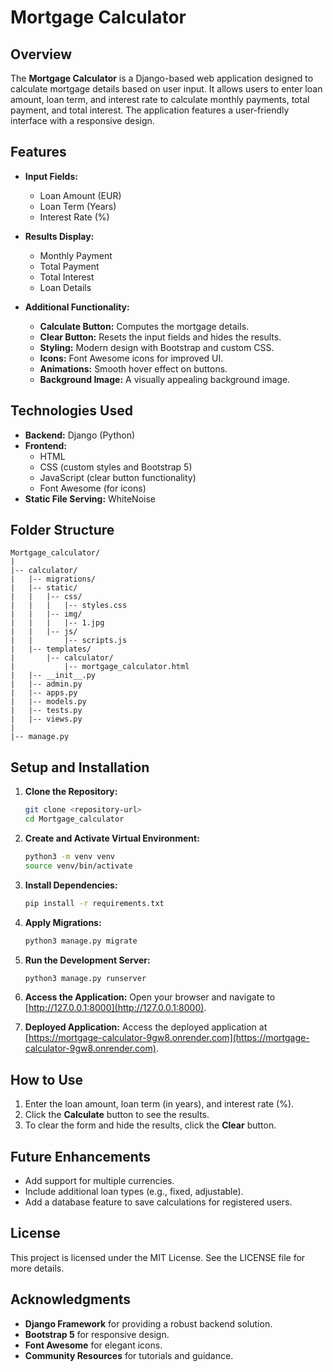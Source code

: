 # Mortgage Calculator

## Overview

The **Mortgage Calculator** is a Django-based web application designed to calculate mortgage details based on user input. It allows users to enter loan amount, loan term, and interest rate to calculate monthly payments, total payment, and total interest. The application features a user-friendly interface with a responsive design.

## Features

- **Input Fields:**
  - Loan Amount (EUR)
  - Loan Term (Years)
  - Interest Rate (%)

- **Results Display:**
  - Monthly Payment
  - Total Payment
  - Total Interest
  - Loan Details

- **Additional Functionality:**
  - **Calculate Button:** Computes the mortgage details.
  - **Clear Button:** Resets the input fields and hides the results.
  - **Styling:** Modern design with Bootstrap and custom CSS.
  - **Icons:** Font Awesome icons for improved UI.
  - **Animations:** Smooth hover effect on buttons.
  - **Background Image:** A visually appealing background image.

## Technologies Used

- **Backend:** Django (Python)
- **Frontend:**
  - HTML
  - CSS (custom styles and Bootstrap 5)
  - JavaScript (clear button functionality)
  - Font Awesome (for icons)
- **Static File Serving:** WhiteNoise

## Folder Structure

```
Mortgage_calculator/
|
|-- calculator/
|   |-- migrations/
|   |-- static/
|   |   |-- css/
|   |   |   |-- styles.css
|   |   |-- img/
|   |   |   |-- 1.jpg
|   |   |-- js/
|   |       |-- scripts.js
|   |-- templates/
|       |-- calculator/
|           |-- mortgage_calculator.html
|   |-- __init__.py
|   |-- admin.py
|   |-- apps.py
|   |-- models.py
|   |-- tests.py
|   |-- views.py
|
|-- manage.py
```

## Setup and Installation

1. **Clone the Repository:**
    ```bash
    git clone <repository-url>
    cd Mortgage_calculator
    ```

2. **Create and Activate Virtual Environment:**
    ```bash
    python3 -m venv venv
    source venv/bin/activate
    ```

3. **Install Dependencies:**
    ```bash
    pip install -r requirements.txt
    ```

4. **Apply Migrations:**
    ```bash
    python3 manage.py migrate
    ```

5. **Run the Development Server:**
    ```bash
    python3 manage.py runserver
    ```

6. **Access the Application:**
    Open your browser and navigate to [http://127.0.0.1:8000](http://127.0.0.1:8000).

7. **Deployed Application:**
    Access the deployed application at [https://mortgage-calculator-9gw8.onrender.com](https://mortgage-calculator-9gw8.onrender.com).

## How to Use

1. Enter the loan amount, loan term (in years), and interest rate (%).
2. Click the **Calculate** button to see the results.
3. To clear the form and hide the results, click the **Clear** button.

## Future Enhancements

- Add support for multiple currencies.
- Include additional loan types (e.g., fixed, adjustable).
- Add a database feature to save calculations for registered users.

## License

This project is licensed under the MIT License. See the LICENSE file for more details.

## Acknowledgments

- **Django Framework** for providing a robust backend solution.
- **Bootstrap 5** for responsive design.
- **Font Awesome** for elegant icons.
- **Community Resources** for tutorials and guidance.

